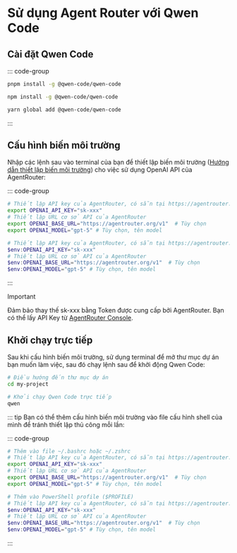 # Sử dụng Agent Router với Qwen Code


## Cài đặt Qwen Code

::: code-group

```bash [pnpm]
pnpm install -g @qwen-code/qwen-code
```

```bash [npm]
npm install -g @qwen-code/qwen-code
```

```bash [yarn]
yarn global add @qwen-code/qwen-code
```

:::

## Cấu hình biến môi trường

Nhập các lệnh sau vào terminal của bạn để thiết lập biến môi trường ([Hướng dẫn thiết lập biến môi trường](https://www.java.com/en/download/help/path.html)) cho việc sử dụng OpenAI API của AgentRouter:

::: code-group

```bash [Linux/macOS]
# Thiết lập API key của AgentRouter, có sẵn tại https://agentrouter.org/console/token
export OPENAI_API_KEY="sk-xxx"
# Thiết lập URL cơ sở API của AgentRouter
export OPENAI_BASE_URL="https://agentrouter.org/v1"  # Tùy chọn
export OPENAI_MODEL="gpt-5" # Tùy chọn, tên model
```

```powershell [Windows PowerShell]
# Thiết lập API key của AgentRouter, có sẵn tại https://agentrouter.org/console/token
$env:OPENAI_API_KEY="sk-xxx"
# Thiết lập URL cơ sở API của AgentRouter
$env:OPENAI_BASE_URL="https://agentrouter.org/v1"  # Tùy chọn
$env:OPENAI_MODEL="gpt-5" # Tùy chọn, tên model
```

:::

> [!IMPORTANT]
> Đảm bảo thay thế sk-xxx bằng Token được cung cấp bởi AgentRouter. Bạn có thể lấy API Key từ [AgentRouter Console](https://agentrouter.org/console/token).


## Khởi chạy trực tiếp

Sau khi cấu hình biến môi trường, sử dụng terminal để mở thư mục dự án bạn muốn làm việc, sau đó chạy lệnh sau để khởi động Qwen Code:

```bash
# Điều hướng đến thư mục dự án
cd my-project

# Khởi chạy Qwen Code trực tiếp
qwen
```

::: tip
Bạn có thể thêm cấu hình biến môi trường vào file cấu hình shell của mình để tránh thiết lập thủ công mỗi lần:

::: code-group

```bash [Linux/macOS]
# Thêm vào file ~/.bashrc hoặc ~/.zshrc
# Thiết lập API key của AgentRouter, có sẵn tại https://agentrouter.org/console/token
export OPENAI_API_KEY="sk-xxx"
# Thiết lập URL cơ sở API của AgentRouter
export OPENAI_BASE_URL="https://agentrouter.org/v1"  # Tùy chọn
export OPENAI_MODEL="gpt-5" # Tùy chọn, tên model
```

```powershell [Windows PowerShell]
# Thêm vào PowerShell profile ($PROFILE)
# Thiết lập API key của AgentRouter, có sẵn tại https://agentrouter.org/console/token
$env:OPENAI_API_KEY="sk-xxx"
# Thiết lập URL cơ sở API của AgentRouter
$env:OPENAI_BASE_URL="https://agentrouter.org/v1"  # Tùy chọn
$env:OPENAI_MODEL="gpt-5" # Tùy chọn, tên model
```

:::

